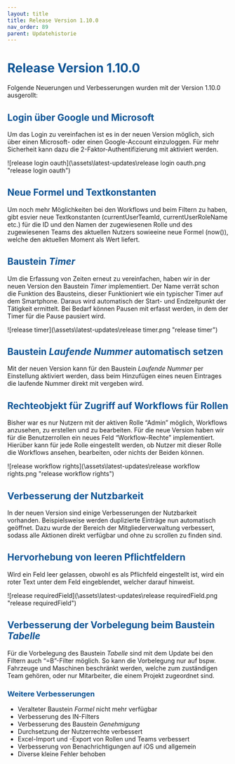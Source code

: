 ```yaml
---
layout: title
title: Release Version 1.10.0
nav_order: 89
parent: Updatehistorie
---
```


# <span style="color:#0b5394">**Release Version 1.10.0**</span>

Folgende Neuerungen und Verbesserungen wurden mit der Version 1.10.0 ausgerollt:

## <span style="color:#0b5394">**Login über Google und Microsoft**</span>

Um das Login zu vereinfachen ist es in der neuen Version möglich, sich über einen Microsoft- oder einen Google-Account einzuloggen. Für mehr Sicherheit kann dazu die 2-Faktor-Authentifizierung mit aktiviert werden.

![release login oauth](\assets\latest-updates\release login oauth.png "release login oauth")

## <span style="color:#0b5394">**Neue Formel und Textkonstanten**</span>

Um noch mehr Möglichkeiten bei den Workflows und beim Filtern zu haben, gibt esvier neue Textkonstanten
(currentUserTeamId, currentUserRoleName etc.) für die ID und den Namen der zugewiesenen Rolle und des zugewiesenen Teams des aktuellen Nutzers sowieeine neue Formel (now()), welche den aktuellen Moment als Wert liefert.

## <span style="color:#0b5394">**Baustein _Timer_**</span>

Um die Erfassung von Zeiten erneut zu vereinfachen, haben wir in der neuen Version den Baustein _Timer_ implementiert. Der Name verrät schon die Funktion des Bausteins, dieser Funktioniert wie ein typischer Timer auf dem Smartphone. Daraus wird automatisch der Start- und Endzeitpunkt der Tätigkeit ermittelt. Bei Bedarf können Pausen mit erfasst werden, in dem der Timer für die Pause pausiert wird.

![release timer](\assets\latest-updates\release timer.png "release timer")

## <span style="color:#0b5394">**Baustein _Laufende Nummer_ automatisch setzen**</span>

Mit der neuen Version kann für den Baustein _Laufende Nummer_ per Einstellung aktiviert werden, dass beim Hinzufügen eines neuen Eintrages die laufende Nummer direkt mit vergeben wird.

## <span style="color:#0b5394">**Rechteobjekt für Zugriff auf Workflows für Rollen**</span>

Bisher war es nur Nutzern mit der aktiven Rolle “Admin” möglich, Workflows anzusehen, zu erstellen und zu bearbeiten. Für die neue Version haben wir für die Benutzerrollen ein neues Feld “Workflow-Rechte” implementiert. Hierüber kann für jede Rolle eingestellt werden, ob Nutzer mit dieser Rolle die Workflows ansehen, bearbeiten, oder nichts der Beiden können.

![release workflow rights](\assets\latest-updates\release workflow rights.png "release workflow rights")

## <span style="color:#0b5394">**Verbesserung der Nutzbarkeit**</span>

In der neuen Version sind einige Verbesserungen der Nutzbarkeit vorhanden. Beispielsweise werden duplizierte Einträge nun automatisch geöffnet. Dazu wurde der Bereich der Mitgliederverwaltung verbessert, sodass alle Aktionen direkt verfügbar und ohne zu scrollen zu finden sind.

## <span style="color:#0b5394">**Hervorhebung von leeren Pflichtfeldern**</span>

Wird ein Feld leer gelassen, obwohl es als Pflichfeld eingestellt ist, wird ein roter Text unter dem Feld eingeblendet, welcher darauf hinweist.

![release requiredField](\assets\latest-updates\release requiredField.png "release requiredField")

## <span style="color:#0b5394">**Verbesserung der Vorbelegung beim Baustein _Tabelle_**</span>

Für die Vorbelegung des Baustein _Tabelle_ sind mit dem Update bei den Filtern auch “=B”-Filter möglich.
So kann die Vorbelegung nur auf bspw. Fahrzeuge und Maschinen beschränkt werden, welche zum zuständigen Team gehören, oder nur Mitarbeiter, die einem Projekt zugeordnet sind.

### <span style="color:#0b5394">**Weitere Verbesserungen**</span>

-   Veralteter Baustein _Formel_ nicht mehr verfügbar
-   Verbesserung des IN-Filters
-   Verbesserung des Baustein _Genehmigung_
-   Durchsetzung der Nutzerrechte verbessert
-   Excel-Import und -Export von Rollen und Teams verbessert
-   Verbesserung von Benachrichtigungen auf iOS und allgemein
-   Diverse kleine Fehler behoben
